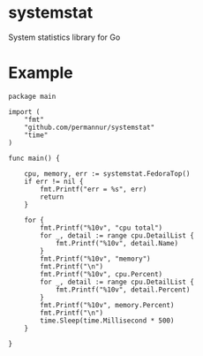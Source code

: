 # systemstat
System statistics library for Go 
# Example
	package main

	import (
		"fmt"
		"github.com/permannur/systemstat"
		"time"
	)

	func main() {

		cpu, memory, err := systemstat.FedoraTop()
		if err != nil {
			fmt.Printf("err = %s", err)
			return
		}

		for {
			fmt.Printf("%10v", "cpu total")
			for _, detail := range cpu.DetailList {
				fmt.Printf("%10v", detail.Name)
			}
			fmt.Printf("%10v", "memory")
			fmt.Printf("\n")
			fmt.Printf("%10v", cpu.Percent)
			for _, detail := range cpu.DetailList {
				fmt.Printf("%10v", detail.Percent)
			}
			fmt.Printf("%10v", memory.Percent)
			fmt.Printf("\n")
			time.Sleep(time.Millisecond * 500)
		}

	}
